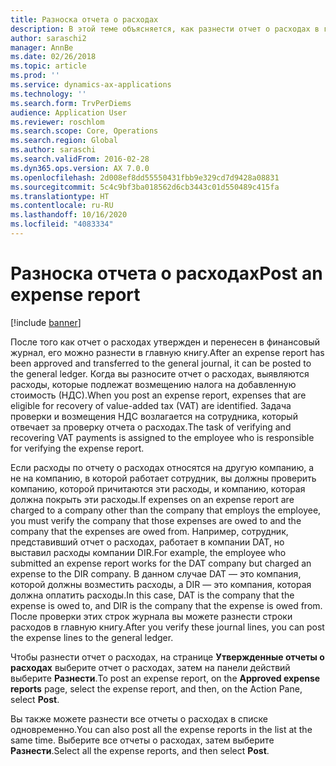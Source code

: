 ```yaml
---
title: Разноска отчета о расходах
description: В этой теме объясняется, как разнести отчет о расходах в главной книге.
author: saraschi2
manager: AnnBe
ms.date: 02/26/2018
ms.topic: article
ms.prod: ''
ms.service: dynamics-ax-applications
ms.technology: ''
ms.search.form: TrvPerDiems
audience: Application User
ms.reviewer: roschlom
ms.search.scope: Core, Operations
ms.search.region: Global
ms.author: saraschi
ms.search.validFrom: 2016-02-28
ms.dyn365.ops.version: AX 7.0.0
ms.openlocfilehash: 2d008ef8dd55550431fbb9e329cd7d9428a08831
ms.sourcegitcommit: 5c4c9bf3ba018562d6cb3443c01d550489c415fa
ms.translationtype: HT
ms.contentlocale: ru-RU
ms.lasthandoff: 10/16/2020
ms.locfileid: "4083334"
---
```

# <a name="post-an-expense-report"></a><span data-ttu-id="c8bef-103">Разноска отчета о расходах</span><span class="sxs-lookup"><span data-stu-id="c8bef-103">Post an expense report</span></span>

[!include [banner](../includes/banner.md)]

<span data-ttu-id="c8bef-104">После того как отчет о расходах утвержден и перенесен в финансовый журнал, его можно разнести в главную книгу.</span><span class="sxs-lookup"><span data-stu-id="c8bef-104">After an expense report has been approved and transferred to the general journal, it can be posted to the general ledger.</span></span> <span data-ttu-id="c8bef-105">Когда вы разносите отчет о расходах, выявляются расходы, которые подлежат возмещению налога на добавленную стоимость (НДС).</span><span class="sxs-lookup"><span data-stu-id="c8bef-105">When you post an expense report, expenses that are eligible for recovery of value-added tax (VAT) are identified.</span></span> <span data-ttu-id="c8bef-106">Задача проверки и возмещения НДС возлагается на сотрудника, который отвечает за проверку отчета о расходах.</span><span class="sxs-lookup"><span data-stu-id="c8bef-106">The task of verifying and recovering VAT payments is assigned to the employee who is responsible for verifying the expense report.</span></span>

<span data-ttu-id="c8bef-107">Если расходы по отчету о расходах относятся на другую компанию, а не на компанию, в которой работает сотрудник, вы должны проверить компанию, которой причитаются эти расходы, и компанию, которая должна покрыть эти расходы.</span><span class="sxs-lookup"><span data-stu-id="c8bef-107">If expenses on an expense report are charged to a company other than the company that employs the employee, you must verify the company that those expenses are owed to and the company that the expenses are owed from.</span></span> <span data-ttu-id="c8bef-108">Например, сотрудник, представивший отчет о расходах, работает в компании DAT, но выставил расходы компании DIR.</span><span class="sxs-lookup"><span data-stu-id="c8bef-108">For example, the employee who submitted an expense report works for the DAT company but charged an expense to the DIR company.</span></span> <span data-ttu-id="c8bef-109">В данном случае DAT — это компания, которой должны возместить расходы, а DIR — это компания, которая должна оплатить расходы.</span><span class="sxs-lookup"><span data-stu-id="c8bef-109">In this case, DAT is the company that the expense is owed to, and DIR is the company that the expense is owed from.</span></span> <span data-ttu-id="c8bef-110">После проверки этих строк журнала вы можете разнести строки расходов в главную книгу.</span><span class="sxs-lookup"><span data-stu-id="c8bef-110">After you verify these journal lines, you can post the expense lines to the general ledger.</span></span>

<span data-ttu-id="c8bef-111">Чтобы разнести отчет о расходах, на странице **Утвержденные отчеты о расходах** выберите отчет о расходах, затем на панели действий выберите **Разнести**.</span><span class="sxs-lookup"><span data-stu-id="c8bef-111">To post an expense report, on the **Approved expense reports** page, select the expense report, and then, on the Action Pane, select **Post**.</span></span>

<span data-ttu-id="c8bef-112">Вы также можете разнести все отчеты о расходах в списке одновременно.</span><span class="sxs-lookup"><span data-stu-id="c8bef-112">You can also post all the expense reports in the list at the same time.</span></span> <span data-ttu-id="c8bef-113">Выберите все отчеты о расходах, затем выберите **Разнести**.</span><span class="sxs-lookup"><span data-stu-id="c8bef-113">Select all the expense reports, and then select **Post**.</span></span>
